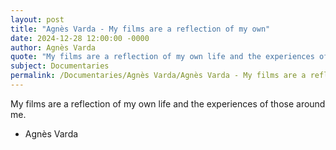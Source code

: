 ```yaml
---
layout: post
title: "Agnès Varda - My films are a reflection of my own"
date: 2024-12-28 12:00:00 -0000
author: Agnès Varda
quote: "My films are a reflection of my own life and the experiences of those around me."
subject: Documentaries
permalink: /Documentaries/Agnès Varda/Agnès Varda - My films are a reflection of my own
---
```


My films are a reflection of my own life and the experiences of those around me.

- Agnès Varda

